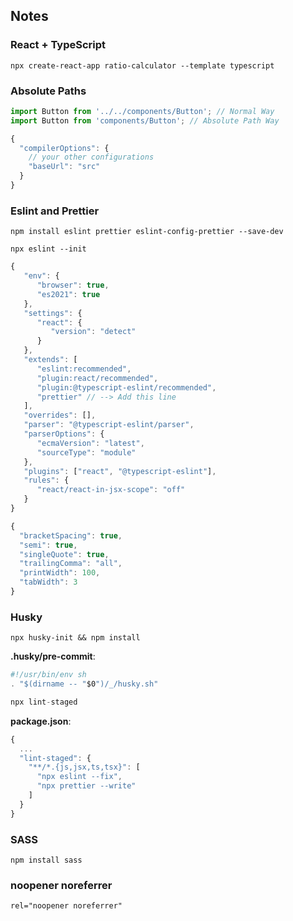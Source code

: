 ## Notes

### React + TypeScript

`npx create-react-app ratio-calculator --template typescript`

### Absolute Paths

```javascript
import Button from '../../components/Button'; // Normal Way
import Button from 'components/Button'; // Absolute Path Way
```

```javascript
{
  "compilerOptions": {
    // your other configurations
    "baseUrl": "src"
  }
}
```

### Eslint and Prettier

`npm install eslint prettier eslint-config-prettier --save-dev`

`npx eslint --init`

```javascript
{
   "env": {
      "browser": true,
      "es2021": true
   },
   "settings": {
      "react": {
         "version": "detect"
      }
   },
   "extends": [
      "eslint:recommended",
      "plugin:react/recommended",
      "plugin:@typescript-eslint/recommended",
      "prettier" // --> Add this line
   ],
   "overrides": [],
   "parser": "@typescript-eslint/parser",
   "parserOptions": {
      "ecmaVersion": "latest",
      "sourceType": "module"
   },
   "plugins": ["react", "@typescript-eslint"],
   "rules": {
      "react/react-in-jsx-scope": "off"
   }
}
```

```javascript
{
  "bracketSpacing": true,
  "semi": true,
  "singleQuote": true,
  "trailingComma": "all",
  "printWidth": 100,
  "tabWidth": 3
}
```

### Husky

`npx husky-init && npm install`

**.husky/pre-commit**:

```javascript
#!/usr/bin/env sh
. "$(dirname -- "$0")/_/husky.sh"

npx lint-staged
```

**package.json**:

```javascript
{
  ...
  "lint-staged": {
    "**/*.{js,jsx,ts,tsx}": [
      "npx eslint --fix",
      "npx prettier --write"
    ]
  }
}
```

### SASS

`npm install sass`

### noopener noreferrer

`rel="noopener noreferrer"`

